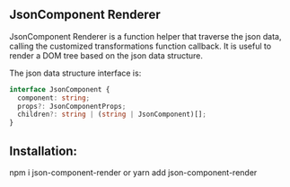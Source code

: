 JsonComponent Renderer
----------------------

JsonComponent Renderer is a function helper that traverse the json data, calling the customized transformations function callback. It is useful to render a DOM tree based on the json data structure.

The json data structure interface is:
```typescript
interface JsonComponent {
  component: string;
  props?: JsonComponentProps;
  children?: string | (string | JsonComponent)[];
}
```

## Installation:
npm i json-component-render
or
yarn add json-component-render
